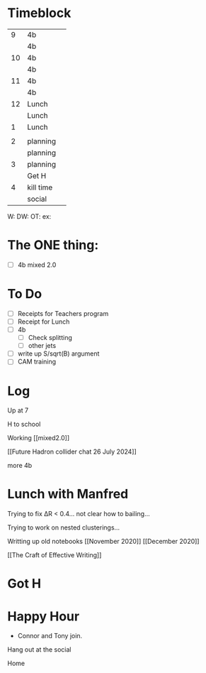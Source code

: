 # Timeblock

|     |           |     |
| --- | --------- | --- |
| 9   | 4b        |     |
|     | 4b        |     |
| 10  | 4b        |     |
|     | 4b        |     |
| 11  | 4b        |     |
|     | 4b        |     |
| 12  | Lunch     |     |
|     | Lunch     |     |
| 1   | Lunch     |     |
|     |           |     |
| 2   | planning  |     |
|     | planning  |     |
| 3   | planning  |     |
|     | Get H     |     |
| 4   | kill time |     |
|     | social    |     |

W:
DW:
OT: 
ex:

# The ONE thing: 
- [ ] 4b mixed 2.0


# To Do
- [ ] Receipts for Teachers program
- [ ] Receipt for Lunch
- [ ]  4b
	 - [ ] Check splitting
	 - [ ] other jets
- [ ] write up S/sqrt(B) argument
- [ ] CAM training

# Log

Up at 7

H to school 

Working [[mixed2.0]]

[[Future Hadron collider chat 26 July 2024]]

more 4b

# Lunch with Manfred

Trying to fix ΔR < 0.4... not clear how to bailing...

Trying to work on nested clusterings...

Writting up old notebooks
[[November 2020]]
[[December 2020]]

[[The Craft of Effective Writing]]

# Got H 

# Happy Hour
* Connor and Tony join.

Hang out at the social 

Home




